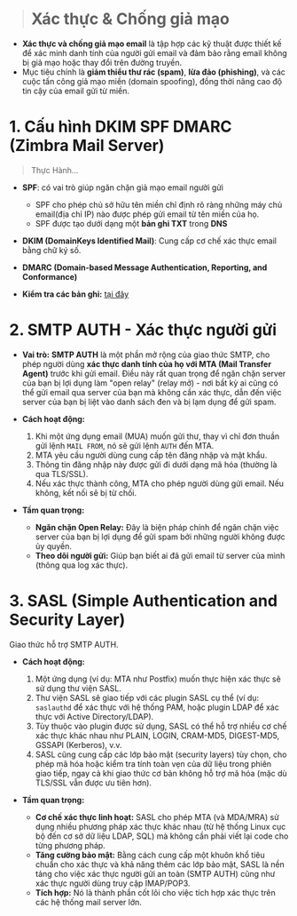 > # Xác thực & Chống giả mạo

- **Xác thực và chống giả mạo email** là tập hợp các kỹ thuật được thiết kế để xác minh danh tính của người gửi email và đảm bảo rằng email không bị giả mạo hoặc thay đổi trên đường truyền. 
- Mục tiêu chính là **giảm thiểu thư rác (spam)**, **lừa đảo (phishing)**, và các cuộc tấn công giả mạo miền (domain spoofing), đồng thời nâng cao độ tin cậy của email gửi từ miền. 

# 1. Cấu hình DKIM SPF DMARC  (Zimbra Mail Server) 
> Thực Hành...
 - **SPF**: có vai trò  giúp ngăn chặn giả mạo email người gửi
     - SPF cho phép chủ sở hữu tên miền chỉ định rõ ràng những máy chủ email(địa chỉ IP) nào được phép gửi email từ tên miền của họ.
     - SPF được tạo dưới dạng một **bản ghi TXT** trong **DNS** 
 - **DKIM (DomainKeys Identified Mail)**: Cung cấp cơ chế xác thực email bằng chữ ký số.
 - **DMARC (Domain-based Message Authentication, Reporting, and Conformance)**

-  **Kiểm tra các bản ghi:** [tại đây](https://dnschecker.org/all-dns-records-of-domain.php?rtype=TXT&dns=google)


# 2. SMTP AUTH - Xác thực người gửi 

* **Vai trò:** **SMTP AUTH** là một phần mở rộng của giao thức SMTP, cho phép người dùng **xác thực danh tính của họ với MTA (Mail Transfer Agent)** trước khi gửi email. Điều này rất quan trọng để ngăn chặn server của bạn bị lợi dụng làm "open relay" (relay mở) - nơi bất kỳ ai cũng có thể gửi email qua server của bạn mà không cần xác thực, dẫn đến việc server của bạn bị liệt vào danh sách đen và bị lạm dụng để gửi spam.
* **Cách hoạt động:**

  1. Khi một ứng dụng email (MUA) muốn gửi thư, thay vì chỉ đơn thuần gửi lệnh `MAIL FROM`, nó sẽ gửi lệnh `AUTH` đến MTA.
  2. MTA yêu cầu người dùng cung cấp tên đăng nhập và mật khẩu.
  3. Thông tin đăng nhập này được gửi đi dưới dạng mã hóa (thường là qua TLS/SSL).
  4. Nếu xác thực thành công, MTA cho phép người dùng gửi email. Nếu không, kết nối sẽ bị từ chối.
* **Tầm quan trọng:**

  * **Ngăn chặn Open Relay:** Đây là biện pháp chính để ngăn chặn việc server của bạn bị lợi dụng để gửi spam bởi những người không được ủy quyền.
  * **Theo dõi người gửi:** Giúp bạn biết ai đã gửi email từ server của mình (thông qua log xác thực).

# 3. SASL (Simple Authentication and Security Layer)
Giao thức hỗ trợ SMTP AUTH.
* **Cách hoạt động:**

  1. Một ứng dụng (ví dụ: MTA như Postfix) muốn thực hiện xác thực sẽ sử dụng thư viện SASL.
  2. Thư viện SASL sẽ giao tiếp với các plugin SASL cụ thể (ví dụ: `saslauthd` để xác thực với hệ thống PAM, hoặc plugin LDAP để xác thực với Active Directory/LDAP).
  3. Tùy thuộc vào plugin được sử dụng, SASL có thể hỗ trợ nhiều cơ chế xác thực khác nhau như PLAIN, LOGIN, CRAM-MD5, DIGEST-MD5, GSSAPI (Kerberos), v.v.
  4. SASL cũng cung cấp các lớp bảo mật (security layers) tùy chọn, cho phép mã hóa hoặc kiểm tra tính toàn vẹn của dữ liệu trong phiên giao tiếp, ngay cả khi giao thức cơ bản không hỗ trợ mã hóa (mặc dù TLS/SSL vẫn được ưu tiên hơn).
* **Tầm quan trọng:**

  * **Cơ chế xác thực linh hoạt:** SASL cho phép MTA (và MDA/MRA) sử dụng nhiều phương pháp xác thực khác nhau (từ hệ thống Linux cục bộ đến cơ sở dữ liệu LDAP, SQL) mà không cần phải viết lại code cho từng phương pháp.
  * **Tăng cường bảo mật:** Bằng cách cung cấp một khuôn khổ tiêu chuẩn cho xác thực và khả năng thêm các lớp bảo mật, SASL là nền tảng cho việc xác thực người gửi an toàn (SMTP AUTH) cũng như xác thực người dùng truy cập IMAP/POP3.
  * **Tích hợp:** Nó là thành phần cốt lõi cho việc tích hợp xác thực trên các hệ thống mail server lớn.
